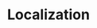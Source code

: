 ---
layout: component.njk
tags: 
    - maps_components_en
key: localization-maps_en
title: Localization
parent: basics-maps_en
image: maps/overview/localization.webp
keywords: localization
order: 40
availablelanguages: 
    - de
---